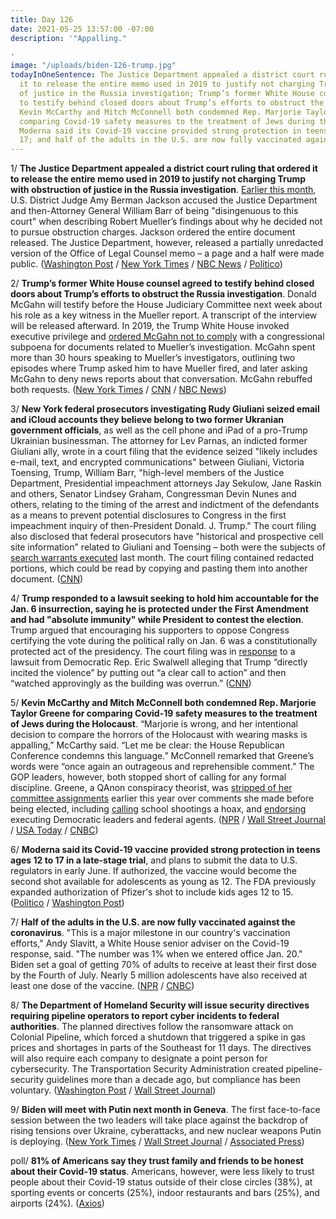 ```yaml
---
title: Day 126
date: 2021-05-25 13:57:00 -07:00
description: '"Appalling."

'
image: "/uploads/biden-126-trump.jpg"
todayInOneSentence: The Justice Department appealed a district court ruling that ordered
  it to release the entire memo used in 2019 to justify not charging Trump with obstruction
  of justice in the Russia investigation; Trump’s former White House counsel agreed
  to testify behind closed doors about Trump’s efforts to obstruct the Russia investigation;
  Kevin McCarthy and Mitch McConnell both condemned Rep. Marjorie Taylor Greene for
  comparing Covid-19 safety measures to the treatment of Jews during the Holocaust;
  Moderna said its Covid-19 vaccine provided strong protection in teens ages 12 to
  17; and half of the adults in the U.S. are now fully vaccinated against the coronavirus.
---
```


1/ **The Justice Department appealed a district court ruling that ordered it to release the entire memo used in 2019 to justify not charging Trump with obstruction of justice in the Russia investigation**. [Earlier this month](https://whatthefuckjusthappenedtoday.com/2021/05/05/day-106/#1-a-federal-judge-accused-the-justic), U.S. District Judge Amy Berman Jackson accused the Justice Department and then-Attorney General William Barr of being "disingenuous to this court" when describing Robert Mueller’s findings about why he decided not to pursue obstruction charges. Jackson ordered the entire document released. The Justice Department, however, released a partially unredacted version of the Office of Legal Counsel memo – a page and a half were made public. ([Washington Post](https://www.washingtonpost.com/national-security/justice-department-memo-mueller-trump/2021/05/24/50b0f580-b432-11eb-a980-a60af976ed44_story.html) / [New York Times](https://www.nytimes.com/2021/05/25/us/politics/trump-obstruction-barr-russia.html) / [NBC News](https://www.nbcnews.com/politics/justice-department/doj-partially-discloses-memo-barr-used-clear-trump-obstruction-russia-n1268445) / [Politico](https://www.politico.com/news/2021/05/24/biden-justice-memo-prosecuting-trump-490707))

2/ **Trump’s former White House counsel agreed to testify behind closed doors about Trump’s efforts to obstruct the Russia investigation**. Donald McGahn will testify before the House Judiciary Committee next week about his role as a key witness in the Mueller report. A transcript of the interview will be released afterward. In 2019, the Trump White House invoked executive privilege and [ordered McGahn not to comply](https://whatthefuckjusthappenedtoday.com/2019/05/07/day-838/#1-the-white-house-invoked-executive) with a congressional subpoena for documents related to Mueller’s investigation. McGahn spent more than 30 hours speaking to Mueller’s investigators, outlining two episodes where Trump asked him to have Mueller fired, and later asking McGahn to deny news reports about that conversation. McGahn rebuffed both requests. ([New York Times](https://www.nytimes.com/2021/05/24/us/politics/donald-mcgahn-trump-russia.html) / [CNN](https://www.cnn.com/2021/05/24/politics/don-mcgahn-house-testimony/) / [NBC News](https://www.nbcnews.com/politics/politics-news/trump-white-house-counsel-mcgahn-set-testify-next-week-n1268446))

3/ **New York federal prosecutors investigating Rudy Giuliani seized email and iCloud accounts they believe belong to two former Ukranian government officials**, as well as the cell phone and iPad of a pro-Trump Ukrainian businessman. The attorney for Lev Parnas, an indicted former Giuliani ally, wrote in a court filing that the evidence seized "likely includes e-mail, text, and encrypted communications" between Giuliani, Victoria Toensing, Trump, William Barr, "high-level members of the Justice Department, Presidential impeachment attorneys Jay Sekulow, Jane Raskin and others, Senator Lindsey Graham, Congressman Devin Nunes and others, relating to the timing of the arrest and indictment of the defendants as a means to prevent potential disclosures to Congress in the first impeachment inquiry of then-President Donald. J. Trump." The court filing also disclosed that federal prosecutors have "historical and prospective cell site information" related to Giuliani and Toensing – both were the subjects of [search warrants executed](https://whatthefuckjusthappenedtoday.com/2021/04/28/day-99/#2-federal-investigators-executed-sea) last month. The court filing contained redacted portions, which could be read by copying and pasting them into another document. ([CNN](https://www.cnn.com/2021/05/25/politics/giuliani-redactions-investigations/index.html))

4/ **Trump responded to a lawsuit seeking to hold him accountable for the Jan. 6 insurrection, saying he is protected under the First Amendment and had "absolute immunity" while President to contest the election**. Trump argued that encouraging his supporters to oppose Congress certifying the vote during the political rally on Jan. 6 was a constitutionally protected act of the presidency. The court filing was in [response](https://whatthefuckjusthappenedtoday.com/2021/03/05/day-45/#7-former-house-impeachment-manager-e) to a lawsuit from Democratic Rep. Eric Swalwell alleging that Trump “directly incited the violence” by putting out “a clear call to action” and then “watched approvingly as the building was overrun.” ([CNN](https://www.cnn.com/2021/05/25/politics/donald-trump-capitol-riot-immunity/index.html))

5/ **Kevin McCarthy and Mitch McConnell both condemned Rep. Marjorie Taylor Greene for comparing Covid-19 safety measures to the treatment of Jews during the Holocaust**. “Marjorie is wrong, and her intentional decision to compare the horrors of the Holocaust with wearing masks is appalling,” McCarthy said. “Let me be clear: the House Republican Conference condemns this language.” McConnell remarked that Greene’s words were “once again an outrageous and reprehensible comment.” The GOP leaders, however, both stopped short of calling for any formal discipline. Greene, a QAnon conspiracy theorist, was [stripped of her committee assignments](https://whatthefuckjusthappenedtoday.com/2021/02/05/day-17/#5-the-house-voted-to-remove-marjorie) earlier this year over comments she made before being elected, including [calling](https://whatthefuckjusthappenedtoday.com/2021/01/28/day-9/#6-house-republicans-appointed-a-cons) school shootings a hoax, and [endorsing](https://whatthefuckjusthappenedtoday.com/2021/01/27/day-8/#rep-marjorie-taylor-greene-reportedl) executing Democratic leaders and federal agents. ([NPR](https://www.npr.org/2021/05/25/1000129271/marjorie-taylor-greenes-holocaust-remarks-blasted-by-republicans-leaders) / [Wall Street Journal](https://www.wsj.com/articles/marjorie-taylor-greenes-holocaust-comments-condemned-by-top-republicans-11621964437?mod=djemalertNEWS) / [USA Today](https://www.usatoday.com/story/news/politics/2021/05/25/gop-slams-marjorie-taylor-greene-comparison-covid-safety-nazis/7429440002/?scrolla=5eb6d68b7fedc32c19ef33b4) / [CNBC](https://www.cnbc.com/2021/05/25/gop-leader-kevin-mccarthy-condemns-marjorie-taylor-greenes-tweet-comparing-vaccinations-to-the-holocaust.html))

6/ **Moderna said its Covid-19 vaccine provided strong protection in teens ages 12 to 17 in a late-stage trial**, and plans to submit the data to U.S. regulators in early June. If authorized, the vaccine would become the second shot available for adolescents as young as 12. The FDA previously expanded authorization of Pfizer's shot to include kids ages 12 to 15. ([Politico](https://www.politico.com/news/2021/05/25/moderna-covid-19-vaccine-teens-490727) / [Washington Post](https://www.washingtonpost.com/nation/2021/05/25/coronavirus-covid-live-updates-us/))

7/ **Half of the adults in the U.S. are now fully vaccinated against the coronavirus**. "This is a major milestone in our country's vaccination efforts," Andy Slavitt, a White House senior adviser on the Covid-19 response, said. "The number was 1% when we entered office Jan. 20." Biden set a goal of getting 70% of adults to receive at least their first dose by the Fourth of July. Nearly 5 million adolescents have also received at least one dose of the vaccine. ([NPR](https://www.npr.org/sections/coronavirus-live-updates/2021/05/25/1000171685/half-of-all-u-s-adults-will-be-fully-vaccinated-against-covid-19-as-of-tuesday) / [CNBC](https://www.cnbc.com/2021/05/25/covid-news-half-of-us-adults-fully-vaccinated-white-house-says.html))

8/ **The Department of Homeland Security will issue security directives requiring pipeline operators to report cyber incidents to federal authorities**. The planned directives follow the ransomware attack on Colonial Pipeline, which forced a shutdown that triggered a spike in gas prices and shortages in parts of the Southeast for 11 days. The directives will also require each company to designate a point person for cybersecurity. The Transportation Security Administration created pipeline-security guidelines more than a decade ago, but compliance has been voluntary. ([Washington Post](https://www.washingtonpost.com/business/2021/05/25/colonial-hack-pipeline-dhs-cybersecurity/) / [Wall Street Journal](https://www.wsj.com/articles/tsa-to-require-pipeline-operators-to-notify-it-of-cyberattacks-11621960244?mod=hp_lead_pos6))

9/ **Biden will meet with Putin next month in Geneva**. The first face-to-face session between the two leaders will take place against the backdrop of rising tensions over Ukraine, cyberattacks, and new nuclear weapons Putin is deploying. ([New York Times](https://www.nytimes.com/2021/05/25/us/politics/biden-putin-meeting.html) / [Wall Street Journal](https://www.wsj.com/articles/biden-to-meet-with-russias-putin-in-geneva-next-month-11621952372?mod=djemalertNEWS) / [Associated Press](https://apnews.com/article/biden-putin-geneva-summit-c9b0543248313447b0eac28da50c6188))

poll/ **81% of Americans say they trust family and friends to be honest about their Covid-19 status**. Americans, however, were less likely to trust people about their Covid-19 status outside of their close circles (38%), at sporting events or concerts (25%), indoor restaurants and bars (25%), and airports (24%). ([Axios](https://www.axios.com/axios-ipsos-poll-re-emerging-without-trust-a6720232-3b7a-4a4c-8101-eddcc01673a0.html))